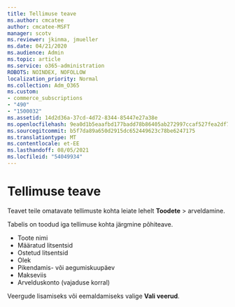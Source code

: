 ```yaml
---
title: Tellimuse teave
ms.author: cmcatee
author: cmcatee-MSFT
manager: scotv
ms.reviewer: jkinma, jmueller
ms.date: 04/21/2020
ms.audience: Admin
ms.topic: article
ms.service: o365-administration
ROBOTS: NOINDEX, NOFOLLOW
localization_priority: Normal
ms.collection: Adm_O365
ms.custom:
- commerce_subscriptions
- "490"
- "1500032"
ms.assetid: 14d2d36a-37cd-4d72-8344-85447e27a38e
ms.openlocfilehash: 9ea0d1b5eaafbd177badd78b86405ab272997ccaf527fea2df739cc98ce1a9f4
ms.sourcegitcommit: b5f7da89a650d2915dc652449623c78be6247175
ms.translationtype: MT
ms.contentlocale: et-EE
ms.lasthandoff: 08/05/2021
ms.locfileid: "54049934"
---
```

# <a name="subscription-information"></a>Tellimuse teave

Teavet teile omatavate tellimuste kohta leiate lehelt **Toodete** \> [](https://go.microsoft.com/fwlink/p/?linkid=842054) arveldamine.
  
Tabelis on toodud iga tellimuse kohta järgmine põhiteave.
  
- Toote nimi
- Määratud litsentsid
- Ostetud litsentsid
- Olek
- Pikendamis- või aegumiskuupäev
- Makseviis
- Arvelduskonto (vajaduse korral)
 
Veergude lisamiseks või eemaldamiseks valige **Vali veerud**.